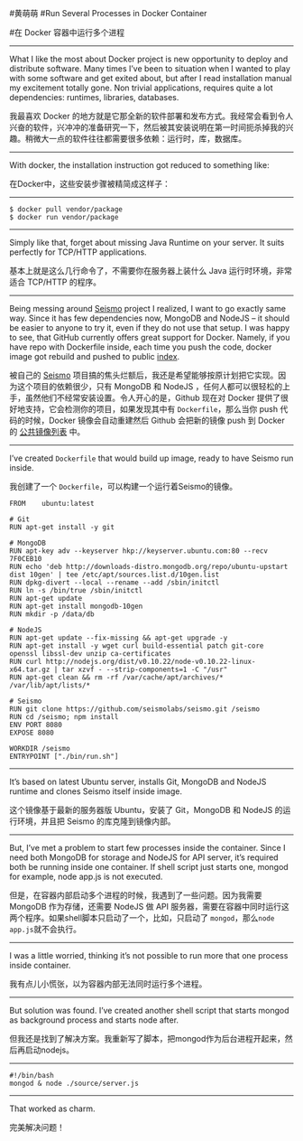 ﻿#黄萌萌
#Run Several Processes in Docker Container

#在 Docker 容器中运行多个进程

***

What I like the most about Docker project is new opportunity to deploy and distribute software. Many times I’ve been to situation when I wanted to play with some software and get exited about, but after I read installation manual my excitement totally gone. Non trivial applications, requires quite a lot dependencies: runtimes, libraries, databases.

我最喜欢 Docker 的地方就是它那全新的软件部署和发布方式。我经常会看到令人兴奋的软件，兴冲冲的准备研究一下，然后被其安装说明在第一时间扼杀掉我的兴趣。稍微大一点的软件往往都需要很多依赖：运行时，库，数据库。

***

With docker, the installation instruction got reduced to something like:

在Docker中，这些安装步骤被精简成这样子：

***

    $ docker pull vendor/package
    $ docker run vendor/package

***

Simply like that, forget about missing Java Runtime on your server. It suits perfectly for TCP/HTTP applications.

基本上就是这么几行命令了，不需要你在服务器上装什么 Java 运行时环境，非常适合 TCP/HTTP 的程序。

***

Being messing around [Seismo](https://github.com/seismolabs/seismo) project I realized, I want to go exactly same way. Since it has few dependencies now, MongoDB and NodeJS – it should be easier to anyone to try it, even if they do not use that setup. I was happy to see, that GitHub currently offers great support for Docker. Namely, if you have repo with Dockerfile inside, each time you push the code, docker image got rebuild and pushed to public [index](https://index.docker.io/).

被自己的 [Seismo](https://github.com/seismolabs/seismo) 项目搞的焦头烂额后，我还是希望能够按原计划把它实现。因为这个项目的依赖很少，只有 MongoDB 和 NodeJS ，任何人都可以很轻松的上手，虽然他们不经常安装设置。令人开心的是，Github 现在对 Docker 提供了很好地支持，它会检测你的项目，如果发现其中有 `Dockerfile`，那么当你 push 代码的时候，Docker 镜像会自动重建然后 Github 会把新的镜像 push 到 Docker 的 [公共镜像列表](https://index.docker.io/) 中。

***

I’ve created `Dockerfile` that would build up image, ready to have Seismo run inside.

我创建了一个 `Dockerfile`，可以构建一个运行着Seismo的镜像。

    FROM    ubuntu:latest
    
    # Git
    RUN apt-get install -y git
    
    # MongoDB
    RUN apt-key adv --keyserver hkp://keyserver.ubuntu.com:80 --recv 7F0CEB10
    RUN echo 'deb http://downloads-distro.mongodb.org/repo/ubuntu-upstart dist 10gen' | tee /etc/apt/sources.list.d/10gen.list
    RUN dpkg-divert --local --rename --add /sbin/initctl
    RUN ln -s /bin/true /sbin/initctl
    RUN apt-get update
    RUN apt-get install mongodb-10gen
    RUN mkdir -p /data/db
    
    # NodeJS
    RUN apt-get update --fix-missing && apt-get upgrade -y
    RUN apt-get install -y wget curl build-essential patch git-core openssl libssl-dev unzip ca-certificates
    RUN curl http://nodejs.org/dist/v0.10.22/node-v0.10.22-linux-x64.tar.gz | tar xzvf - --strip-components=1 -C "/usr"
    RUN apt-get clean && rm -rf /var/cache/apt/archives/* /var/lib/apt/lists/*
    
    # Seismo
    RUN git clone https://github.com/seismolabs/seismo.git /seismo
    RUN cd /seismo; npm install
    ENV PORT 8080
    EXPOSE 8080
    
    WORKDIR /seismo
    ENTRYPOINT ["./bin/run.sh"]
 
***

It’s based on latest Ubuntu server, installs Git, MongoDB and NodeJS runtime and clones Seismo itself inside image.

这个镜像基于最新的服务器版 Ubuntu，安装了 Git，MongoDB 和 NodeJS 的运行环境，并且把 Seismo 的库克隆到镜像内部。

***

But, I’ve met a problem to start few processes inside the container. Since I need both MongoDB for storage and NodeJS for API server, it’s required both be running inside one container. If shell script just starts one, mongod for example, node app.js is not executed.

但是，在容器内部启动多个进程的时候，我遇到了一些问题。因为我需要 MongoDB 作为存储，还需要 NodeJS 做 API 服务器，需要在容器中同时运行这两个程序。如果shell脚本只启动了一个，比如，只启动了 `mongod`，那么`node app.js`就不会执行。

***

I was a little worried, thinking it’s not possible to run more that one process inside container.

我有点儿小慌张，以为容器内部无法同时运行多个进程。

***

But solution was found. I’ve created another shell script that starts mongod as background process and starts node after.

但我还是找到了解决方案。我重新写了脚本，把mongod作为后台进程开起来，然后再启动nodejs。

***

    #!/bin/bash
    mongod & node ./source/server.js

***

That worked as charm.

完美解决问题！
